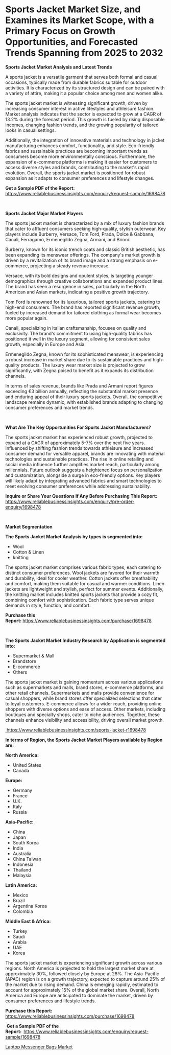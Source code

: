 <p><h1>Sports Jacket Market Size, and Examines its Market Scope, with a Primary Focus on Growth Opportunities, and Forecasted Trends Spanning from 2025 to 2032</h1></p><p><strong>Sports Jacket Market Analysis and Latest Trends</strong></p>
<p><p>A sports jacket is a versatile garment that serves both formal and casual occasions, typically made from durable fabrics suitable for outdoor activities. It is characterized by its structured design and can be paired with a variety of attire, making it a popular choice among men and women alike. </p><p>The sports jacket market is witnessing significant growth, driven by increasing consumer interest in active lifestyles and athleisure fashion. Market analysis indicates that the sector is expected to grow at a CAGR of 13.2% during the forecast period. This growth is fueled by rising disposable incomes, changing fashion trends, and the growing popularity of tailored looks in casual settings. </p><p>Additionally, the integration of innovative materials and technology in jacket manufacturing enhances comfort, functionality, and style. Eco-friendly fabrics and sustainable practices are becoming important trends as consumers become more environmentally conscious. Furthermore, the expansion of e-commerce platforms is making it easier for customers to access diverse styles and brands, contributing to the market's rapid evolution. Overall, the sports jacket market is positioned for robust expansion as it adapts to consumer preferences and lifestyle changes.</p></p>
<p><strong>Get a Sample PDF of the Report:&nbsp;</strong> <a href="https://www.reliablebusinessinsights.com/enquiry/request-sample/1698478?utm_campaign=2286&utm_medium=2&utm_source=Github&utm_content=ia&utm_term=07022025&utm_id=sports-jacket">https://www.reliablebusinessinsights.com/enquiry/request-sample/1698478</a></p>
<p>&nbsp;</p>
<p><strong>Sports Jacket Major Market Players</strong></p>
<p><p>The sports jacket market is characterized by a mix of luxury fashion brands that cater to affluent consumers seeking high-quality, stylish outerwear. Key players include Burberry, Versace, Tom Ford, Prada, Dolce & Gabbana, Canali, Ferragamo, Ermenegildo Zegna, Armani, and Brioni.</p><p>Burberry, known for its iconic trench coats and classic British aesthetic, has been expanding its menswear offerings. The company's market growth is driven by a revitalization of its brand image and a strong emphasis on e-commerce, projecting a steady revenue increase.</p><p>Versace, with its bold designs and opulent styles, is targeting younger demographics through creative collaborations and expanded product lines. The brand has seen a resurgence in sales, particularly in the North American and Asian markets, indicating a positive growth trajectory.</p><p>Tom Ford is renowned for its luxurious, tailored sports jackets, catering to high-end consumers. The brand has reported significant revenue growth, fueled by increased demand for tailored clothing as formal wear becomes more popular again.</p><p>Canali, specializing in Italian craftsmanship, focuses on quality and exclusivity. The brand's commitment to using high-quality fabrics has positioned it well in the luxury segment, allowing for consistent sales growth, especially in Europe and Asia.</p><p>Ermenegildo Zegna, known for its sophisticated menswear, is experiencing a robust increase in market share due to its sustainable practices and high-quality products. The luxury wear market size is projected to grow significantly, with Zegna poised to benefit as it expands its distribution channels.</p><p>In terms of sales revenue, brands like Prada and Armani report figures exceeding €3 billion annually, reflecting the substantial market presence and enduring appeal of their luxury sports jackets. Overall, the competitive landscape remains dynamic, with established brands adapting to changing consumer preferences and market trends.</p></p>
<p>&nbsp;</p>
<p><strong>What Are The Key Opportunities For Sports Jacket Manufacturers?</strong></p>
<p><p>The sports jacket market has experienced robust growth, projected to expand at a CAGR of approximately 5-7% over the next five years. Influenced by shifting fashion trends towards athleisure and increased consumer demand for versatile apparel, brands are innovating with material technologies and sustainable practices. The rise in online retailing and social media influence further amplifies market reach, particularly among millennials. Future outlook suggests a heightened focus on personalization and customization, alongside a surge in eco-friendly options. Key players will likely adapt by integrating advanced fabrics and smart technologies to meet evolving consumer preferences while addressing sustainability.</p></p>
<p><strong>Inquire or Share Your Questions If Any Before Purchasing This Report:</strong> <a href="https://www.reliablebusinessinsights.com/enquiry/pre-order-enquiry/1698478?utm_campaign=2286&utm_medium=2&utm_source=Github&utm_content=ia&utm_term=07022025&utm_id=sports-jacket">https://www.reliablebusinessinsights.com/enquiry/pre-order-enquiry/1698478</a></p>
<p>&nbsp;</p>
<p><strong>Market Segmentation</strong></p>
<p><strong>The Sports Jacket Market Analysis by types is segmented into:</strong></p>
<p><ul><li>Wool</li><li>Cotton & Linen</li><li>knitting</li></ul></p>
<p><p>The sports jacket market comprises various fabric types, each catering to distinct consumer preferences. Wool jackets are favored for their warmth and durability, ideal for cooler weather. Cotton jackets offer breathability and comfort, making them suitable for casual and warmer conditions. Linen jackets are lightweight and stylish, perfect for summer events. Additionally, the knitting market includes knitted sports jackets that provide a cozy fit, combining comfort with sophistication. Each fabric type serves unique demands in style, function, and comfort.</p></p>
<p><strong>Purchase this Report:&nbsp;</strong><a href="https://www.reliablebusinessinsights.com/purchase/1698478?utm_campaign=2286&utm_medium=2&utm_source=Github&utm_content=ia&utm_term=07022025&utm_id=sports-jacket">https://www.reliablebusinessinsights.com/purchase/1698478</a></p>
<p>&nbsp;</p>
<p><strong>The Sports Jacket Market Industry Research by Application is segmented into:</strong></p>
<p><ul><li>Supermarket & Mall</li><li>Brandstore</li><li>E-commerce</li><li>Others</li></ul></p>
<p><p>The sports jacket market is gaining momentum across various applications such as supermarkets and malls, brand stores, e-commerce platforms, and other retail channels. Supermarkets and malls provide convenience for casual shoppers, while brand stores offer specialized selections that cater to loyal customers. E-commerce allows for a wider reach, providing online shoppers with diverse options and ease of access. Other markets, including boutiques and specialty shops, cater to niche audiences. Together, these channels enhance visibility and accessibility, driving overall market growth.</p></p>
<p><a href="https://www.reliablebusinessinsights.com/sports-jacket-r1698478?utm_campaign=2286&utm_medium=2&utm_source=Github&utm_content=ia&utm_term=07022025&utm_id=sports-jacket">&nbsp;https://www.reliablebusinessinsights.com/sports-jacket-r1698478</a></p>
<p><strong>In terms of Region, the Sports Jacket Market Players available by Region are:</strong></p>
<p>
    <p> <strong> North America: </strong>
        <ul>
            <li>United States</li>
            <li>Canada</li>
        </ul>
        </p> 
    <p> <strong> Europe: </strong>
        <ul>
            <li>Germany</li>
            <li>France</li>
            <li>U.K.</li>
            <li>Italy</li>
            <li>Russia</li>
        </ul>
        </p> 
    <p> <strong> Asia-Pacific: </strong>
        <ul>
            <li>China</li>
            <li>Japan</li>
            <li>South Korea</li>
            <li>India</li>
            <li>Australia</li>
            <li>China Taiwan</li>
            <li>Indonesia</li>
            <li>Thailand</li>
            <li>Malaysia</li>
        </ul>
        </p> 
    <p> <strong> Latin America: </strong>
        <ul>
            <li>Mexico</li>
            <li>Brazil</li>
            <li>Argentina Korea</li>
            <li>Colombia</li>
        </ul>
        </p> 
    <p> <strong> Middle East & Africa: </strong>
        <ul>
            <li>Turkey</li>
            <li>Saudi</li>
            <li>Arabia</li>
            <li>UAE</li>
            <li>Korea</li>
        </ul>
    </p>
    </p>
<p><p>The sports jacket market is experiencing significant growth across various regions. North America is projected to hold the largest market share at approximately 30%, followed closely by Europe at 28%. The Asia-Pacific (APAC) region is on a growth trajectory, expected to capture around 25% of the market due to rising demand. China is emerging rapidly, estimated to account for approximately 15% of the global market share. Overall, North America and Europe are anticipated to dominate the market, driven by consumer preferences and lifestyle trends.</p></p>
<p><strong>Purchase this Report: </strong><a href="https://www.reliablebusinessinsights.com/purchase/1698478?utm_campaign=2286&utm_medium=2&utm_source=Github&utm_content=ia&utm_term=07022025&utm_id=sports-jacket">https://www.reliablebusinessinsights.com/purchase/1698478</a></p>
<p>&nbsp;<strong>Get a Sample PDF of the Report:&nbsp;&nbsp;</strong><a href="https://www.reliablebusinessinsights.com/enquiry/request-sample/1698478?utm_campaign=2286&utm_medium=2&utm_source=Github&utm_content=ia&utm_term=07022025&utm_id=sports-jacket">https://www.reliablebusinessinsights.com/enquiry/request-sample/1698478</a></p>
<p><strong></strong></p>
<p><p><a href="https://github.com/stillsfloria19981/Market-Research-Report-List-1/blob/main/laptop-messenger-bags-market.md?utm_campaign=2286&utm_medium=2&utm_source=Github&utm_content=ia&utm_term=07022025&utm_id=sports-jacket">Laptop Messenger Bags Market</a></p></p>